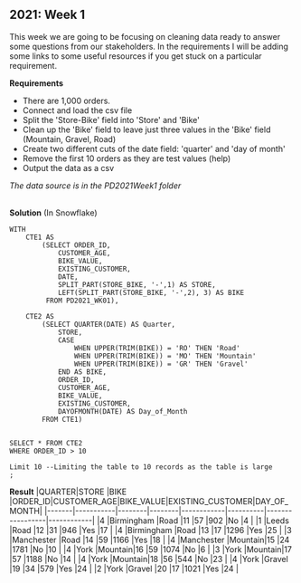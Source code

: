 
**2021: Week 1**
-------------------
This week we are going to be focusing on cleaning data ready to answer some questions from our stakeholders. In the requirements I will be adding some links to some useful resources if you get stuck on a particular requirement. 

**Requirements**
- There are 1,000 orders.
- Connect and load the csv file
- Split the 'Store-Bike' field into 'Store' and 'Bike'
- Clean up the 'Bike' field to leave just three values in the 'Bike' field (Mountain, Gravel, Road)
- Create two different cuts of the date field: 'quarter' and 'day of month'
- Remove the first 10 orders as they are test values (help)
- Output the data as a csv 

*The data source is in the PD2021Week1 folder*
  <br>
  <br>

**__Solution__** (In Snowflake)

    WITH 
        CTE1 AS
            (SELECT ORDER_ID,
                CUSTOMER_AGE,
                BIKE_VALUE,
                EXISTING_CUSTOMER,
                DATE,
                SPLIT_PART(STORE_BIKE, '-',1) AS STORE,
                LEFT(SPLIT_PART(STORE_BIKE, '-',2), 3) AS BIKE
             FROM PD2021_WK01),
       
        CTE2 AS
            (SELECT QUARTER(DATE) AS Quarter,
                STORE,
                CASE
                    WHEN UPPER(TRIM(BIKE)) = 'RO' THEN 'Road'
                    WHEN UPPER(TRIM(BIKE)) = 'MO' THEN 'Mountain'
                    WHEN UPPER(TRIM(BIKE)) = 'GR' THEN 'Gravel'
                END AS BIKE,
                ORDER_ID,
                CUSTOMER_AGE,
                BIKE_VALUE,
                EXISTING_CUSTOMER,
                DAYOFMONTH(DATE) AS Day_of_Month
            FROM CTE1)
            
            
    SELECT * FROM CTE2
    WHERE ORDER_ID > 10
    
    Limit 10 --Limiting the table to 10 records as the table is large
    ;

**Result**
|QUARTER|STORE      |BIKE    |ORDER_ID|CUSTOMER_AGE|BIKE_VALUE|EXISTING_CUSTOMER|DAY_OF_MONTH|
|-------|-----------|--------|--------|------------|----------|-----------------|------------|
|4      |Birmingham |Road    |11      |57          |902       |No               |4           |
|1      |Leeds      |Road    |12      |31          |946       |Yes              |17          |
|4      |Birmingham |Road    |13      |17          |1296      |Yes              |25          |
|3      |Manchester |Road    |14      |59          |1166      |Yes              |18          |
|4      |Manchester |Mountain|15      |24          |1781      |No               |10          |
|4      |York       |Mountain|16      |59          |1074      |No               |6           |
|3      |York       |Mountain|17      |57          |1188      |No               |14          |
|4      |York       |Mountain|18      |56          |544       |No               |23          |
|4      |York       |Gravel  |19      |34          |579       |Yes              |24          |
|2      |York       |Gravel  |20      |17          |1021      |Yes              |24          |


<br>
<br>
